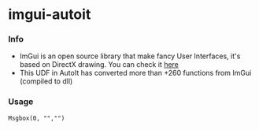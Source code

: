 # imgui-autoit

### Info
- ImGui is an open source library that make fancy User Interfaces, it's based on DirectX drawing. You can check it [here](https://github.com/ocornut/imgui)
- This UDF in AutoIt has converted more than +260 functions from ImGui (compiled to dll)

### Usage
```autoit
Msgbox(0, "","")
```
